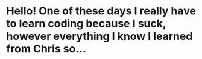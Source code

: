<h1>Hello!  One of these days I really have to learn coding because I suck, however everything I know I learned from Chris so...<h1>
